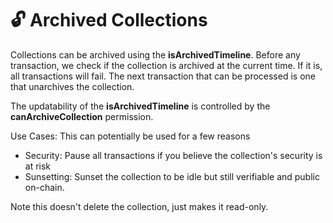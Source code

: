# 🔓 Archived Collections

Collections can be archived using the **isArchivedTimeline**. Before any transaction, we check if the collection is archived at the current time. If it is, all transactions will fail. The next transaction that can be processed is one that unarchives the collection.

The updatability of the **isArchivedTimeline** is controlled by the **canArchiveCollection** permission.

Use Cases: This can potentially be used for a few reasons

* Security: Pause all transactions if you believe the collection's security is at risk
* Sunsetting: Sunset the collection to be idle but still verifiable and public on-chain.

Note this doesn't delete the collection, just makes it read-only.
